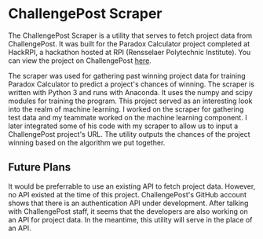 # ChallengePost Scraper

The ChallengePost Scraper is a utility that serves to fetch project data from ChallengePost. It was built for the Paradox Calculator project completed at HackRPI, a hackathon hosted at RPI (Rensselaer Polytechnic Institute). You can view the project on ChallengePost [here](http://challengepost.com/software/paradox-calculator).

The scraper was used for gathering past winning project data for training Paradox Calculator to predict a project's chances of winning. The scraper is written with Python 3 and runs with Anaconda. It uses the numpy and scipy modules for training the program. This project served as an interesting look into the realm of machine learning. I worked on the scraper for gathering test data and my teammate worked on the machine learning component. I later integrated some of his code with my scraper to allow us to input a ChallengePost project's URL. The utility outputs the chances of the project winning based on the algorithm we put together.

## Future Plans

It would be preferrable to use an existing API to fetch project data. However, no API existed at the time of this project. ChallengePost's GitHub account shows that there is an authentication API under development. After talking with ChallengePost staff, it seems that the developers are also working on an API for project data. In the meantime, this utility will serve in the place of an API.
